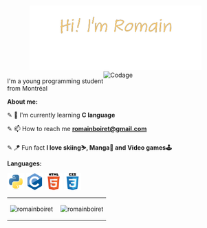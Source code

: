 <div align="center"><img width="auto" alt="banner" src="https://github.com/RomainBoiret/RomainBoiret/blob/main/hi_im_romain.png?raw=true"></div>
<img align="right" alt="Codage" width="280" src="https://i.pinimg.com/originals/8d/d1/76/8dd176c04a07c37b80a640dbc73382ff.gif">
<!--<p align="left"> <img src="https://komarev.com/ghpvc/?username=romainboiret&label=Profile%20views&color=0e75b6&style=flat" alt="romainboiret" /> </p>-->

I'm a young programming student from Montréal

<b align="left">About me:</b>

✎ 🌱 I'm currently learning **C language**

✎ 📫 How to reach me **romainboiret@gmail.com**

✎ 🪁 Fun fact **I love skiing⛷️, Manga🍜 and Video games🕹️**

<b align="left">Languages:</b>
<p align="left">
<a href="https://www.python.org" target="_blank" rel="noreferrer"><img src="https://raw.githubusercontent.com/devicons/devicon/master/icons/python/python-original.svg" alt="python" width="40" height="40"/></a>
<a href="https://www.cprogramming.com/" target="_blank" rel="noreferrer"><img src="https://raw.githubusercontent.com/devicons/devicon/master/icons/c/c-original.svg" alt="c" width="40" height="40"/></a>
<!--<a href="https://www.java.com" target="_blank" rel="noreferrer"><img src="https://raw.githubusercontent.com/devicons/devicon/master/icons/java/java-original.svg" alt="java" width="40" height="40"/></a>-->
<a href="https://www.w3.org/html/" target="_blank" rel="noreferrer"><img src="https://raw.githubusercontent.com/devicons/devicon/master/icons/html5/html5-original-wordmark.svg" alt="html5" width="40" height="40"/></a>
<a href="https://www.w3schools.com/css/" target="_blank" rel="noreferrer"><img src="https://raw.githubusercontent.com/devicons/devicon/master/icons/css3/css3-original-wordmark.svg" alt="css3" width="40" height="40"/></a>
</p>
<!--<a href="https://developer.mozilla.org/en-US/docs/Web/JavaScript" target="_blank" rel="noreferrer"><img src="https://raw.githubusercontent.com/devicons/devicon/master/icons/javascript/javascript-original.svg" alt="javascript" width="40" height="40"/></a> -->

<table>
  <tr>
    <td><img align="left" src="https://github-readme-stats.vercel.app/api/top-langs?username=romainboiret&show_icons=true&locale=en&layout=compact&theme=onedark" alt="romainboiret" /></td>
    <td><p>&nbsp;<img align="center" width="400" src="https://github-readme-stats.vercel.app/api?username=romainboiret&show_icons=true&locale=en&theme=onedark" alt="romainboiret" /></p></td>
  </tr>
</table>
